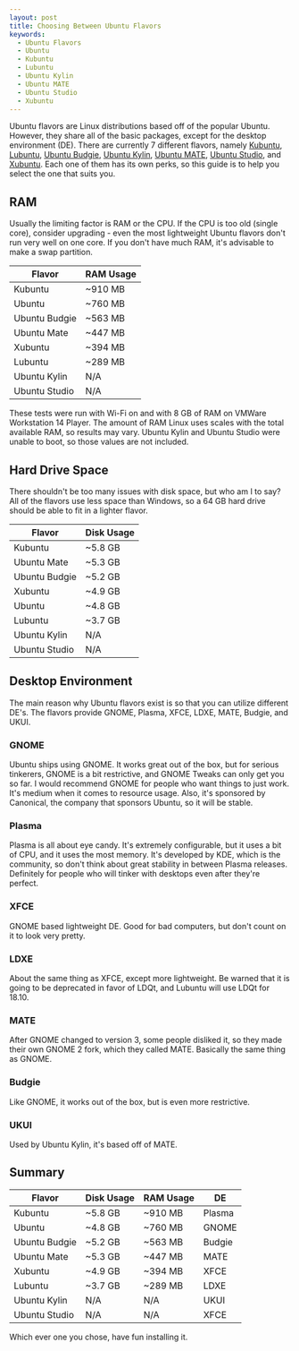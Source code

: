 ```yaml
---
layout: post
title: Choosing Between Ubuntu Flavors
keywords: 
  - Ubuntu Flavors
  - Ubuntu
  - Kubuntu
  - Lubuntu
  - Ubuntu Kylin
  - Ubuntu MATE
  - Ubuntu Studio
  - Xubuntu
---
```


Ubuntu flavors are Linux distributions based off of the popular Ubuntu.  However, they share all of the basic packages, except for the desktop environment (DE).  There are currently 7 different flavors, namely [Kubuntu](https://kubuntu.org/ "Kubuntu website"), [Lubuntu](https://lubuntu.me/ "Lubuntu website"), [Ubuntu Budgie](https://ubuntubudgie.org/ "Ubuntu Budgie website"), [Ubuntu Kylin](http://www.ubuntukylin.com/index.php?lang=en "Ubuntu Kylin website"), [Ubuntu MATE](https://ubuntu-mate.org/ "Ubuntu MATE website"), [Ubuntu Studio](https://ubuntustudio.org/ "Ubuntu Studio website"), and [Xubuntu](https://xubuntu.org/ "Xubuntu website").  Each one of them has its own perks, so this guide is to help you select the one that suits you.

## RAM

Usually the limiting factor is RAM or the CPU.  If the CPU is too old (single core), consider upgrading - even the most lightweight Ubuntu flavors don't run very well on one core.  If you don't have much RAM, it's advisable to make a swap partition.

| Flavor        | RAM Usage |
|---------------|-----------|
| Kubuntu       |   ~910 MB |
| Ubuntu        |   ~760 MB |
| Ubuntu Budgie |   ~563 MB |
| Ubuntu Mate   |   ~447 MB |
| Xubuntu       |   ~394 MB |
| Lubuntu       |   ~289 MB |
| Ubuntu Kylin  |       N/A |
| Ubuntu Studio |       N/A |

These tests were run with Wi-Fi on and with 8 GB of RAM on VMWare Workstation 14 Player.  The amount of RAM Linux uses scales with the total available RAM, so results may vary.  Ubuntu Kylin and Ubuntu Studio were unable to boot, so those values are not included.

## Hard Drive Space

There shouldn't be too many issues with disk space, but who am I to say?  All of the flavors use less space than Windows, so a 64 GB hard drive should be able to fit in a lighter flavor.

| Flavor        | Disk Usage    |
|---------------|---------------|
| Kubuntu       |       ~5.8 GB |
| Ubuntu Mate   |       ~5.3 GB |
| Ubuntu Budgie |       ~5.2 GB |
| Xubuntu       |       ~4.9 GB |
| Ubuntu        |       ~4.8 GB |
| Lubuntu       |       ~3.7 GB |
| Ubuntu Kylin  |           N/A |
| Ubuntu Studio |           N/A |

## Desktop Environment

The main reason why Ubuntu flavors exist is so that you can utilize different DE's.  The flavors provide GNOME, Plasma, XFCE, LDXE, MATE, Budgie, and UKUI.

### GNOME

Ubuntu ships using GNOME.  It works great out of the box, but for serious tinkerers, GNOME is a bit restrictive, and GNOME Tweaks can only get you so far.  I would recommend GNOME for people who want things to just work.  It's medium when it comes to resource usage.  Also, it's sponsored by Canonical, the company that sponsors Ubuntu, so it will be stable.

### Plasma

Plasma is all about eye candy.  It's extremely configurable, but it uses a bit of CPU, and it uses the most memory.  It's developed by KDE, which is the community, so don't think about great stability in between Plasma releases.  Definitely for people who will tinker with desktops even after they're perfect.

### XFCE

GNOME based lightweight DE.  Good for bad computers, but don't count on it to look very pretty.

### LDXE

About the same thing as XFCE, except more lightweight.  Be warned that it is going to be deprecated in favor of LDQt, and Lubuntu will use LDQt for 18.10.

### MATE

After GNOME changed to version 3, some people disliked it, so they made their own GNOME 2 fork, which they called MATE.  Basically the same thing as GNOME.

### Budgie

Like GNOME, it works out of the box, but is even more restrictive.

### UKUI

Used by Ubuntu Kylin, it's based off of MATE.

## Summary

| Flavor        | Disk Usage | RAM Usage |     DE |
|---------------|------------|-----------|--------|
| Kubuntu       |  ~5.8 GB   |  ~910 MB  | Plasma |
| Ubuntu        |  ~4.8 GB   |  ~760 MB  |  GNOME |
| Ubuntu Budgie |  ~5.2 GB   |  ~563 MB  | Budgie |
| Ubuntu Mate   |  ~5.3 GB   |  ~447 MB  |   MATE |
| Xubuntu       |  ~4.9 GB   |  ~394 MB  |   XFCE |
| Lubuntu       |  ~3.7 GB   |  ~289 MB  |   LDXE |
| Ubuntu Kylin  |    N/A     |    N/A    |   UKUI |
| Ubuntu Studio |    N/A     |    N/A    |   XFCE |

Which ever one you chose, have fun installing it.
